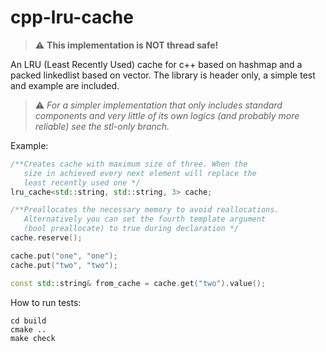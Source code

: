 # cpp-lru-cache

> ⚠️ **This implementation is NOT thread safe!**

An LRU (Least Recently Used) cache for c++ based on hashmap and a packed linkedlist based on vector. The library is header only, a simple test and example are included.

> ⚠️ *For a simpler implementation that only includes standard components and very little of its own logics (and probably more reliable) see the stl-only branch.*

Example:

```c++
/**Creates cache with maximum size of three. When the 
   size in achieved every next element will replace the 
   least recently used one */
lru_cache<std::string, std::string, 3> cache;

/**Preallocates the necessary memory to avoid reallocations.
   Alternatively you can set the fourth template argument
   (bool preallocate) to true during declaration */
cache.reserve();

cache.put("one", "one");
cache.put("two", "two");

const std::string& from_cache = cache.get("two").value();
```

How to run tests:

```shell
cd build
cmake ..
make check
```
